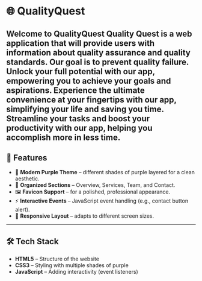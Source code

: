 # 🌐 QualityQuest

Welcome to QualityQuest 
Quality Quest is a web application that will provide users with information about quality assurance and quality standards. Our goal is to prevent quality failure. Unlock your full potential with our app, empowering you to achieve your goals and aspirations.
Experience the ultimate convenience at your fingertips with our app, simplifying your life and saving you time. Streamline your tasks and boost your productivity with our app, helping you accomplish more in less time.
---

## 📌 Features
- 🎨 **Modern Purple Theme** – different shades of purple layered for a clean aesthetic.
- 📑 **Organized Sections** – Overview, Services, Team, and Contact.
- 🖼️ **Favicon Support** – for a polished, professional appearance.
- ⚡ **Interactive Events** – JavaScript event handling (e.g., contact button alert).
- 📱 **Responsive Layout** – adapts to different screen sizes.

---

## 🛠️ Tech Stack
- **HTML5** – Structure of the website  
- **CSS3** – Styling with multiple shades of purple  
- **JavaScript** – Adding interactivity (event listeners)  

